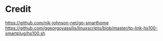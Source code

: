 # Credit

https://github.com/nik-johnson-net/go-smarthome
https://github.com/ggeorgovassilis/linuxscripts/blob/master/tp-link-hs100-smartplug/hs100.sh
